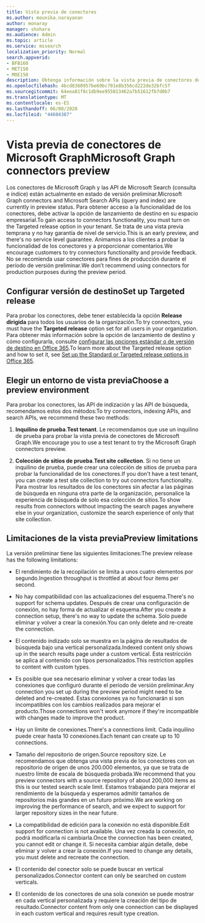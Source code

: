 ```yaml
---
title: Vista previa de conectores
ms.author: mounika.narayanan
author: monaray
manager: shohara
ms.audience: Admin
ms.topic: article
ms.service: mssearch
localization_priority: Normal
search.appverid:
- BFB160
- MET150
- MOE150
description: Obtenga información sobre la vista previa de conectores de Microsoft Graph para Microsoft Search.
ms.openlocfilehash: 4bcd8360957be69bc701e8b356cd222de32bfc5f
ms.sourcegitcommit: 64eea81f8c1db9ee955013462a7b51612fb7d0b7
ms.translationtype: MT
ms.contentlocale: es-ES
ms.lasthandoff: 06/08/2020
ms.locfileid: "44604387"
---
```

# <a name="microsoft-graph-connectors-preview"></a><span data-ttu-id="7b8b3-103">Vista previa de conectores de Microsoft Graph</span><span class="sxs-lookup"><span data-stu-id="7b8b3-103">Microsoft Graph connectors preview</span></span>

<span data-ttu-id="7b8b3-104">Los conectores de Microsoft Graph y las API de Microsoft Search (consulta e índice) están actualmente en estado de versión preliminar.</span><span class="sxs-lookup"><span data-stu-id="7b8b3-104">Microsoft Graph connectors and Microsoft Search APIs (query and index) are currently in preview status.</span></span> <span data-ttu-id="7b8b3-105">Para obtener acceso a la funcionalidad de los conectores, debe activar la opción de lanzamiento de destino en su espacio empresarial.</span><span class="sxs-lookup"><span data-stu-id="7b8b3-105">To gain access to connectors functionality, you must turn on the Targeted release option in your tenant.</span></span> <span data-ttu-id="7b8b3-106">Se trata de una vista previa temprana y no hay garantía de nivel de servicio.</span><span class="sxs-lookup"><span data-stu-id="7b8b3-106">This is an early preview, and there's no service level guarantee.</span></span> <span data-ttu-id="7b8b3-107">Animamos a los clientes a probar la funcionalidad de los conectores y a proporcionar comentarios.</span><span class="sxs-lookup"><span data-stu-id="7b8b3-107">We encourage customers to try connectors functionality and provide feedback.</span></span> <span data-ttu-id="7b8b3-108">No se recomienda usar conectores para fines de producción durante el período de versión preliminar.</span><span class="sxs-lookup"><span data-stu-id="7b8b3-108">We don’t recommend using connectors for production purposes during the preview period.</span></span>

## <a name="set-up-targeted-release"></a><span data-ttu-id="7b8b3-109">Configurar versión de destino</span><span class="sxs-lookup"><span data-stu-id="7b8b3-109">Set up Targeted release</span></span>

<span data-ttu-id="7b8b3-110">Para probar los conectores, debe tener establecida la opción **Release dirigida** para todos los usuarios de la organización.</span><span class="sxs-lookup"><span data-stu-id="7b8b3-110">To try connectors, you must have the **Targeted release** option set for all users in your organization.</span></span> <span data-ttu-id="7b8b3-111">Para obtener más información sobre la opción de lanzamiento de destino y cómo configurarla, consulte [configurar las opciones estándar o de versión de destino en Office 365](https://docs.microsoft.com/office365/admin/manage/release-options-in-office-365?view=o365-worldwide).</span><span class="sxs-lookup"><span data-stu-id="7b8b3-111">To learn more about the Targeted release option and how to set it, see [Set up the Standard or Targeted release options in Office 365](https://docs.microsoft.com/office365/admin/manage/release-options-in-office-365?view=o365-worldwide).</span></span>

## <a name="choose-a-preview-environment"></a><span data-ttu-id="7b8b3-112">Elegir un entorno de vista previa</span><span class="sxs-lookup"><span data-stu-id="7b8b3-112">Choose a preview environment</span></span>

<span data-ttu-id="7b8b3-113">Para probar los conectores, las API de indización y las API de búsqueda, recomendamos estos dos métodos:</span><span class="sxs-lookup"><span data-stu-id="7b8b3-113">To try connectors, indexing APIs, and search APIs, we recommend these two methods:</span></span>

1. <span data-ttu-id="7b8b3-114">**Inquilino de prueba**.</span><span class="sxs-lookup"><span data-stu-id="7b8b3-114">**Test tenant**.</span></span>  <span data-ttu-id="7b8b3-115">Le recomendamos que use un inquilino de prueba para probar la vista previa de conectores de Microsoft Graph.</span><span class="sxs-lookup"><span data-stu-id="7b8b3-115">We encourage you to use a test tenant to try the Microsoft Graph connectors preview.</span></span>

2. <span data-ttu-id="7b8b3-116">**Colección de sitios de prueba**.</span><span class="sxs-lookup"><span data-stu-id="7b8b3-116">**Test site collection**.</span></span> <span data-ttu-id="7b8b3-117">Si no tiene un inquilino de prueba, puede crear una colección de sitios de prueba para probar la funcionalidad de los conectores.</span><span class="sxs-lookup"><span data-stu-id="7b8b3-117">If you don't have a test tenant, you can create a test site collection to try out connectors functionality.</span></span> <span data-ttu-id="7b8b3-118">Para mostrar los resultados de los conectores sin afectar a las páginas de búsqueda en ninguna otra parte de la organización, personalice la experiencia de búsqueda de solo esa colección de sitios.</span><span class="sxs-lookup"><span data-stu-id="7b8b3-118">To show results from connectors without impacting the search pages anywhere else in your organization, customize the search experience of only that site collection.</span></span>

## <a name="preview-limitations"></a><span data-ttu-id="7b8b3-119">Limitaciones de la vista previa</span><span class="sxs-lookup"><span data-stu-id="7b8b3-119">Preview limitations</span></span>

<span data-ttu-id="7b8b3-120">La versión preliminar tiene las siguientes limitaciones:</span><span class="sxs-lookup"><span data-stu-id="7b8b3-120">The preview release has the following limitations:</span></span>

* <span data-ttu-id="7b8b3-121">El rendimiento de la recopilación se limita a unos cuatro elementos por segundo.</span><span class="sxs-lookup"><span data-stu-id="7b8b3-121">Ingestion throughput is throttled at about four items per second.</span></span>

* <span data-ttu-id="7b8b3-122">No hay compatibilidad con las actualizaciones del esquema.</span><span class="sxs-lookup"><span data-stu-id="7b8b3-122">There's no support for schema updates.</span></span> <span data-ttu-id="7b8b3-123">Después de crear una configuración de conexión, no hay forma de actualizar el esquema.</span><span class="sxs-lookup"><span data-stu-id="7b8b3-123">After you create a connection setup, there's no way to update the schema.</span></span> <span data-ttu-id="7b8b3-124">Solo puede eliminar y volver a crear la conexión.</span><span class="sxs-lookup"><span data-stu-id="7b8b3-124">You can only delete and re-create the connection.</span></span>

* <span data-ttu-id="7b8b3-125">El contenido indizado solo se muestra en la página de resultados de búsqueda bajo una vertical personalizada.</span><span class="sxs-lookup"><span data-stu-id="7b8b3-125">Indexed content only shows up in the search results page under a custom vertical.</span></span> <span data-ttu-id="7b8b3-126">Esta restricción se aplica al contenido con tipos personalizados.</span><span class="sxs-lookup"><span data-stu-id="7b8b3-126">This restriction applies to content with custom types.</span></span>

* <span data-ttu-id="7b8b3-127">Es posible que sea necesario eliminar y volver a crear todas las conexiones que configuró durante el período de versión preliminar.</span><span class="sxs-lookup"><span data-stu-id="7b8b3-127">Any connection you set up during the preview period might need to be deleted and re-created.</span></span> <span data-ttu-id="7b8b3-128">Estas conexiones ya no funcionarán si son incompatibles con los cambios realizados para mejorar el producto.</span><span class="sxs-lookup"><span data-stu-id="7b8b3-128">Those connections won't work anymore if they're incompatible with changes made to improve the product.</span></span>

* <span data-ttu-id="7b8b3-129">Hay un límite de conexiones.</span><span class="sxs-lookup"><span data-stu-id="7b8b3-129">There's a connections limit.</span></span> <span data-ttu-id="7b8b3-130">Cada inquilino puede crear hasta 10 conexiones.</span><span class="sxs-lookup"><span data-stu-id="7b8b3-130">Each tenant can create up to 10 connections.</span></span>

* <span data-ttu-id="7b8b3-131">Tamaño del repositorio de origen.</span><span class="sxs-lookup"><span data-stu-id="7b8b3-131">Source repository size.</span></span> <span data-ttu-id="7b8b3-132">Le recomendamos que obtenga una vista previa de los conectores con un repositorio de origen de unos 200.000 elementos, ya que se trata de nuestro límite de escala de búsqueda probada.</span><span class="sxs-lookup"><span data-stu-id="7b8b3-132">We recommend that you preview connectors with a source repository of about 200,000 items as this is our tested search scale limit.</span></span> <span data-ttu-id="7b8b3-133">Estamos trabajando para mejorar el rendimiento de la búsqueda y esperamos admitir tamaños de repositorios más grandes en un futuro próximo.</span><span class="sxs-lookup"><span data-stu-id="7b8b3-133">We are working on improving the performance of search, and we expect to support for larger repository sizes in the near future.</span></span>

* <span data-ttu-id="7b8b3-134">La compatibilidad de edición para la conexión no está disponible.</span><span class="sxs-lookup"><span data-stu-id="7b8b3-134">Edit support for connection is not available.</span></span> <span data-ttu-id="7b8b3-135">Una vez creada la conexión, no podrá modificarla ni cambiarla.</span><span class="sxs-lookup"><span data-stu-id="7b8b3-135">Once the connection has been created, you cannot edit or change it.</span></span> <span data-ttu-id="7b8b3-136">Si necesita cambiar algún detalle, debe eliminar y volver a crear la conexión.</span><span class="sxs-lookup"><span data-stu-id="7b8b3-136">If you need to change any details, you must delete and recreate the connection.</span></span>

* <span data-ttu-id="7b8b3-137">El contenido del conector solo se puede buscar en vertical personalizados.</span><span class="sxs-lookup"><span data-stu-id="7b8b3-137">Connector content can only be searched on custom verticals.</span></span>

* <span data-ttu-id="7b8b3-138">El contenido de los conectores de una sola conexión se puede mostrar en cada vertical personalizada y requiere la creación del tipo de resultado.</span><span class="sxs-lookup"><span data-stu-id="7b8b3-138">Connector content from only one connection can be displayed in each custom vertical and requires result type creation.</span></span>
